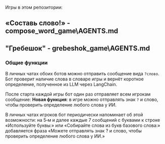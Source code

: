 Игры в этом репозитории:
## «Составь слово!»  - compose_word_game\AGENTS.md
## "Гребешок" -  grebeshok_game\AGENTS.md

### Общие функции

В личных чатах обоих ботов можно отправить сообщение вида `?слово`. Бот
проверит наличие слова в словаре игры и вернёт короткое определение,
полученное из LLM через LangChain.

После старта каждой игры бот один раз отправляет всем игрокам сообщение:
**Новая функция**: в игре можно отправлять знак `?` и слово, чтобы проверить
определение любого слова у ИИ.

В личных чатах игроков бот периодически напоминает об этой возможности:
на 5‑м и далее каждые 7 сообщений с буквами к строке «Используйте буквы:»
или «Собирайте слова из букв базового слова:» добавляется фраза
«Можете отправлять знак ? и слово, чтобы проверить определение любого слова у ИИ.»
